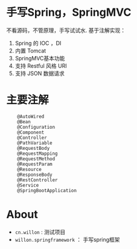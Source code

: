 # 手写Spring，SpringMVC

不看源码，不管原理，手写试试水.  基于注解实现：

1.  Spring 的 IOC ，DI
2.   内置 Tomcat
3.  SpringMVC基本功能
4.  支持 Restful 风格 URI
5.  支持 JSON 数据请求


# 主要注解

```
	@AutoWired
	@Bean
	@Configuration
	@Component
	@Controller
	@PathVariable
	@RequestBody
	@RequestMapping
	@RequestMethod
	@RequestParam
	@Resource
	@ResponseBody
	@RestController
	@Service
	@SpringBootApplication
```

# About 

- `cn.willon`  : 测试项目  
- `willon.springframework` ： 手写spring框架
